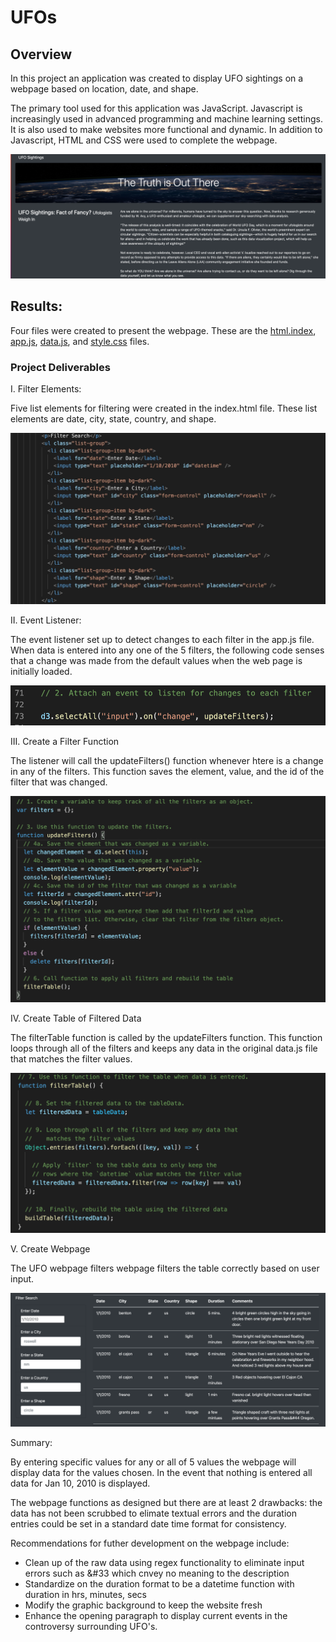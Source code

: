 # UFOs

## Overview 

In this project an application was created to display UFO sightings on a webpage based on location, date, and shape.

The primary tool used for this application was JavaScript.  Javascript is increasingly used in advanced programming and machine learning settings. It is also used to make websites more functional and dynamic.  In addition to Javascript, HTML and CSS were used to complete the webpage.

![GitHubLogo](https://github.com/rciminera/UFOs/blob/main/screen%20shots/webpage_opening.png)



## Results:

Four files were created to present the webpage.  These are the [html.index](https://github.com/rciminera/UFOs/blob/main/index.html), [app.js](https://github.com/rciminera/UFOs/blob/main/static/js/app.js), [data.js](https://github.com/rciminera/UFOs/blob/main/static/js/data.js), and [style.css](https://github.com/rciminera/UFOs/blob/main/static/css/style.css) files.



### Project Deliverables

I. Filter Elements:

Five list elements for filtering were created in the index.html file. These list elements are date, city, state, country, and shape.

![GitHubLogo](https://github.com/rciminera/UFOs/blob/main/screen%20shots/five_elements.png)

II. Event Listener:

The event listener set up to detect changes to each filter in the app.js file. When data is entered into any one of the 5 filters, the following code senses that a change was made from the default values when the web page is initially loaded.

![GitHubLogo](https://github.com/rciminera/UFOs/blob/main/screen%20shots/listener.png)

III. Create a Filter Function

The listener will call the updateFilters() function whenever htere is a change in any of the filters.  This function saves the element, value, and the id of the filter that was changed.  

![GitHubLogo](https://github.com/rciminera/UFOs/blob/main/screen%20shots/updateFilters.png)

IV. Create Table of Filtered Data

The filterTable function is called by the updateFilters function.  This function loops through all of the filters and keeps any data in the original data.js file that matches the filter values.

![GitHubLogo](https://github.com/rciminera/UFOs/blob/main/screen%20shots/filterTable.png)


V. Create Webpage

The UFO webpage filters webpage filters the table correctly based on user input. 

![GitHubLogo](https://github.com/rciminera/UFOs/blob/main/screen%20shots/webpage_table.png)


Summary:

By entering specific values for any or all of 5 values the webpage will display data for the values chosen.  In the event that nothing is entered all data for Jan 10, 2010 is displayed. 

The webpage functions as designed but there are at least 2 drawbacks: the data has not been scrubbed to elimate textual errors and the duration entries could be set in a standard date time format for consistency.

Recommendations for futher development on the webpage include:

- Clean up of the raw data using regex functionality to eliminate input errors such as &#33 which cnvey no meaning to the description
- Standardize on the duration format to be a datetime function with duration in hrs, minutes, secs
- Modify the graphic background to keep the website fresh 
- Enhance the opening paragraph to display current events in the controversy surrounding UFO's.









